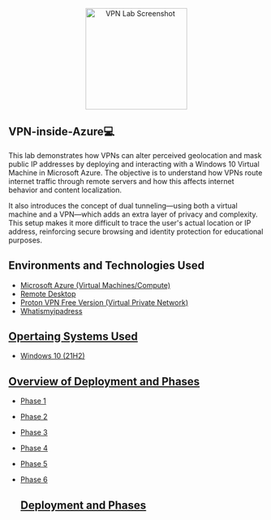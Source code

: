 <p align="center">
  <a href="https://imgur.com/a/cbc7MMA">
    <img src="https://github.com/user-attachments/assets/48fef006-cc54-40b2-9102-04f03d0a200e" alt="VPN Lab Screenshot" width="200"/>
  </a>
</p>

## VPN-inside-Azure💻
This lab demonstrates how VPNs can alter perceived geolocation and mask public IP addresses by deploying and interacting with a Windows 10 Virtual Machine in Microsoft Azure. The objective is to understand how VPNs route internet traffic through remote servers and how this affects internet behavior and content localization.

It also introduces the concept of dual tunneling—using both a virtual machine and a VPN—which adds an extra layer of privacy and complexity. This setup makes it more difficult to trace the user's actual location or IP address, reinforcing secure browsing and identity protection for educational purposes.

## Environments and Technologies Used

- <a href="https://portal.azure.com">Microsoft Azure (Virtual Machines/Compute)
- <a href="https://support.microsoft.com/en-us/windows/how-to-use-remote-desktop-5fe128d5-8fb1-7a23-3b8a-41e636865e8c"> Remote Desktop 
- <a href="https://protonvpn.com/?srsltid=AfmBOoqUOS9Uj_d1yaxiPwv5WvtT5detrlxmfYIXiuNGx8E1rA6pyjDk">Proton VPN Free Version (Virtual Private Network)
- <a href="https://whatismyipaddress.com/">Whatismyipadress

## Opertaing Systems Used 

- Windows 10 (21H2)

## Overview of Deployment and Phases

- Phase 1
- Phase 2
- Phase 3
- Phase 4
- Phase 5
- Phase 6

  ## Deployment and Phases
